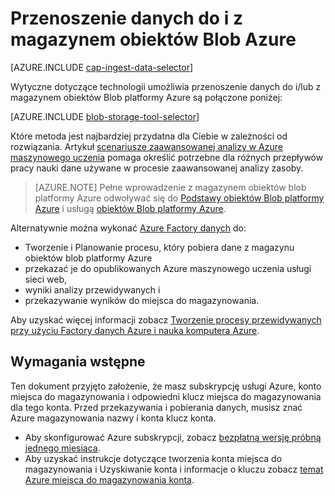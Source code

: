 <properties
    pageTitle="Przenoszenie danych do i z magazynem obiektów Blob Azure | Microsoft Azure"
    description="Przenoszenie danych do i z magazynem obiektów Blob Azure"
    services="machine-learning,storage"
    documentationCenter=""
    authors="bradsev"
    manager="jhubbard"
    editor="cgronlun" />

<tags
    ms.service="machine-learning"
    ms.workload="data-services"
    ms.tgt_pltfrm="na"
    ms.devlang="na"
    ms.topic="article"
    ms.date="09/14/2016"
    ms.author="bradsev;sachouks" />

# <a name="move-data-to-and-from-azure-blob-storage"></a>Przenoszenie danych do i z magazynem obiektów Blob Azure

[AZURE.INCLUDE [cap-ingest-data-selector](../../includes/cap-ingest-data-selector.md)]

Wytyczne dotyczące technologii umożliwia przenoszenie danych do i/lub z magazynem obiektów Blob platformy Azure są połączone poniżej:

[AZURE.INCLUDE [blob-storage-tool-selector](../../includes/machine-learning-blob-storage-tool-selector.md)]
 
Które metoda jest najbardziej przydatna dla Ciebie w zależności od rozwiązania. Artykuł [scenariusze zaawansowanej analizy w Azure maszynowego uczenia](machine-learning-data-science-plan-sample-scenarios.md) pomaga określić potrzebne dla różnych przepływów pracy nauki dane używane w procesie zaawansowanej analizy zasoby.

> [AZURE.NOTE] Pełne wprowadzenie z magazynem obiektów blob platformy Azure odwoływać się do [Podstawy obiektów Blob platformy Azure](../storage/storage-dotnet-how-to-use-blobs.md) i usługą [obiektów Blob platformy Azure](https://msdn.microsoft.com/library/azure/dd179376.aspx).

Alternatywnie można wykonać [Azure Factory danych](https://azure.microsoft.com/services/data-factory/) do: 

- Tworzenie i Planowanie procesu, który pobiera dane z magazynu obiektów blob platformy Azure 
- przekazać je do opublikowanych Azure maszynowego uczenia usługi sieci web, 
- wyniki analizy przewidywanych i 
- przekazywanie wyników do miejsca do magazynowania. 

Aby uzyskać więcej informacji zobacz [Tworzenie procesy przewidywanych przy użyciu Factory danych Azure i nauka komputera Azure](../data-factory/data-factory-azure-ml-batch-execution-activity.md).

## <a name="prerequisites"></a>Wymagania wstępne

Ten dokument przyjęto założenie, że masz subskrypcję usługi Azure, konto miejsca do magazynowania i odpowiedni klucz miejsca do magazynowania dla tego konta. Przed przekazywania i pobierania danych, musisz znać Azure magazynowania nazwy i konta klucz konta.

- Aby skonfigurować Azure subskrypcji, zobacz [bezpłatną wersję próbną jednego miesiąca](https://azure.microsoft.com/pricing/free-trial/).
- Aby uzyskać instrukcje dotyczące tworzenia konta miejsca do magazynowania i Uzyskiwanie konta i informacje o kluczu zobacz [temat Azure miejsca do magazynowania konta](../storage/storage-create-storage-account.md).
